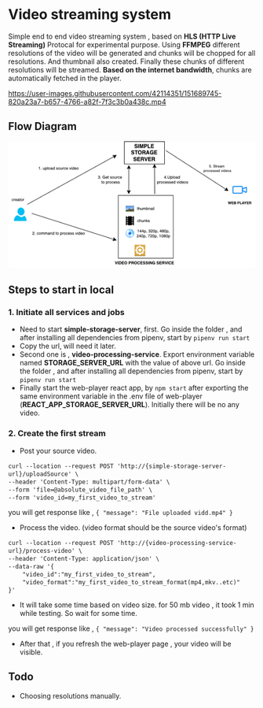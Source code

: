 # Video streaming system

Simple end to end video streaming system , based on **HLS (HTTP Live Streaming)** Protocal for experimental purpose. Using **FFMPEG** different resolutions of the video will be generated and chunks will be chopped for all resolutions. And thumbnail also created. Finally these chunks of different resolutions will be streamed. **Based on the internet bandwidth**, chunks are automatically fetched in the player.

https://user-images.githubusercontent.com/42114351/151689745-820a23a7-b657-4766-a82f-7f3c3b0a438c.mp4

## Flow Diagram

![Flow Diagram](video-stream-flow.png)


## Steps to start in local

### 1. Initiate all services and jobs

- Need to start **simple-storage-server**, first. Go inside the folder , and after installing all dependencies from pipenv, start by
  ```pipenv run start```
- Copy the url, will need it later.
- Second one is , **video-processing-service**. Export environment variable named **STORAGE_SERVER_URL** with the value of above url. Go inside the folder , and after installing all dependencies from pipenv, start by
  ```pipenv run start```
- Finally start the web-player react app, by ```npm start``` after exporting the same environment variable in the .env file of web-player (**REACT_APP_STORAGE_SERVER_URL**). Initially there will be no any video.


### 2. Create the first stream

- Post your source video.

```
curl --location --request POST 'http://{simple-storage-server-url}/uploadSource' \
--header 'Content-Type: multipart/form-data' \
--form 'file=@absolute_video_file_path' \
--form 'video_id=my_first_video_to_stream'
```

you will get response like , ```{
    "message": "File uploaded vidd.mp4"
}```

- Process the video. (video format should be the source video's format)

```
curl --location --request POST 'http://{video-processing-service-url}/process-video' \
--header 'Content-Type: application/json' \
--data-raw '{
	"video_id":"my_first_video_to_stream",
	"video_format":"my_first_video_to_stream_format(mp4,mkv..etc)"
}'
```

- It will take some time based on video size. for 50 mb video , it took 1 min while testing. So wait for some time.

you will get response like , ```{
    "message": "Video processed successfully"
}```

- After that , if you refresh the web-player page , your video will be visible.

## Todo

- Choosing resolutions manually.


